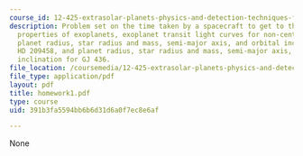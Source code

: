 ```yaml
---
course_id: 12-425-extrasolar-planets-physics-and-detection-techniques-fall-2007
description: Problem set on the time taken by a spacecraft to get to the nearest exoplanet,
  properties of exoplanets, exoplanet transit light curves for non-central transits,
  planet radius, star radius and mass, semi-major axis, and orbital inclination for
  HD 209458, and planet radius, star radius and mass, semi-major axis, and orbital
  inclination for GJ 436.
file_location: /coursemedia/12-425-extrasolar-planets-physics-and-detection-techniques-fall-2007/391b3fa5594bb6b6d31d6a0f7ec8e6af_homework1.pdf
file_type: application/pdf
layout: pdf
title: homework1.pdf
type: course
uid: 391b3fa5594bb6b6d31d6a0f7ec8e6af

---
```

None
